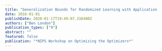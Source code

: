 ```yaml
---
title: "Generalization Bounds for Randomized Learning with Application to Stochastic Gradient Descent"
date: 2016-01-01
publishDate: 2020-01-17T19:49:07.316400Z
authors: ["Ben London"]
publication_types: ["9"]
abstract: ""
featured: false
publication: "*NIPS Workshop on Optimizing the Optimizers*"
---
```


